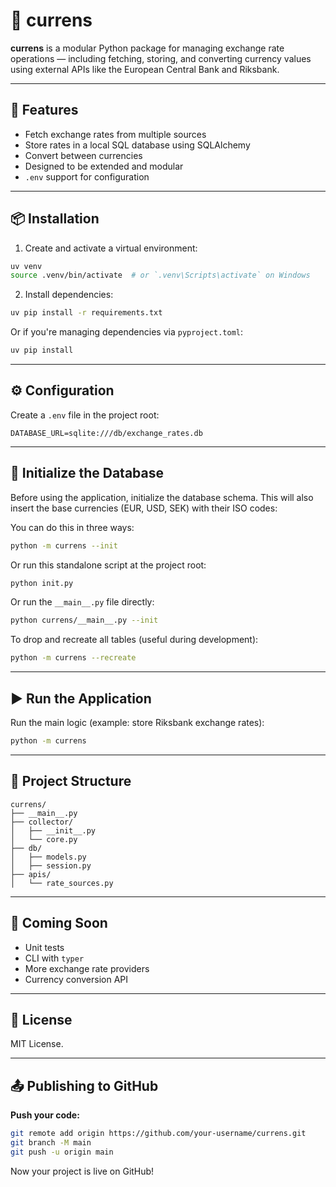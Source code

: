# 💱 currens

**currens** is a modular Python package for managing exchange rate operations — including fetching, storing, and converting currency values using external APIs like the European Central Bank and Riksbank.

---

## 🚀 Features

- Fetch exchange rates from multiple sources
- Store rates in a local SQL database using SQLAlchemy
- Convert between currencies
- Designed to be extended and modular
- `.env` support for configuration

---

## 📦 Installation

1. Create and activate a virtual environment:

```bash
uv venv
source .venv/bin/activate  # or `.venv\Scripts\activate` on Windows
```

2. Install dependencies:

```bash
uv pip install -r requirements.txt
```

Or if you're managing dependencies via `pyproject.toml`:

```bash
uv pip install
```

---

## ⚙️ Configuration

Create a `.env` file in the project root:

```env
DATABASE_URL=sqlite:///db/exchange_rates.db
```

---

## 🧱 Initialize the Database

Before using the application, initialize the database schema. This will also insert the base currencies (EUR, USD, SEK) with their ISO codes:

You can do this in three ways:

```bash
python -m currens --init
```

Or run this standalone script at the project root:

```bash
python init.py
```

Or run the `__main__.py` file directly:

```bash
python currens/__main__.py --init
```

To drop and recreate all tables (useful during development):

```bash
python -m currens --recreate
```

---

## ▶️ Run the Application

Run the main logic (example: store Riksbank exchange rates):

```bash
python -m currens
```

---

## 📂 Project Structure

```
currens/
├── __main__.py
├── collector/
│   ├── __init__.py
│   └── core.py
├── db/
│   ├── models.py
│   ├── session.py
├── apis/
│   └── rate_sources.py
```

---

## 🥪 Coming Soon

- Unit tests
- CLI with `typer`
- More exchange rate providers
- Currency conversion API

---

## 📝 License

MIT License.

---

## 📤 Publishing to GitHub

**Push your code:**

```bash
git remote add origin https://github.com/your-username/currens.git
git branch -M main
git push -u origin main
```

Now your project is live on GitHub!

